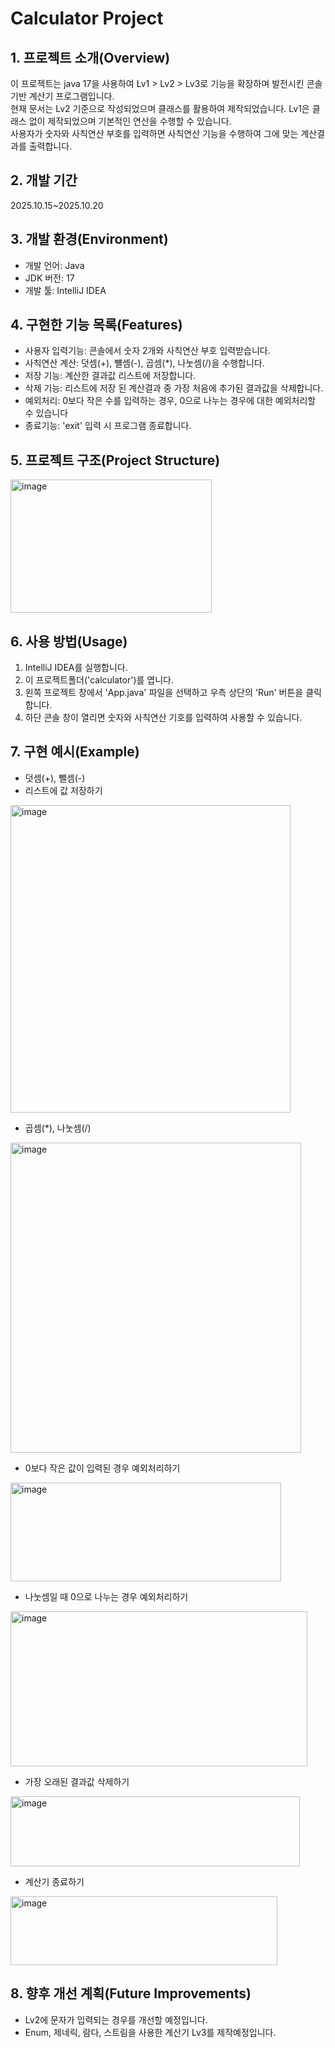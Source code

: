 # Calculator Project

## 1.  프로젝트 소개(Overview)
이 프로젝트는 java 17을 사용하여 Lv1 > Lv2 > Lv3로 기능을 확장하며 발전시킨 콘솔 기반 계산기 프로그램입니다.  
현재 문서는 Lv2 기준으로 작성되었으며 클래스를 활용하여 제작되었습니다.
Lv1은 클래스 없이 제작되었으며 기본적인 연산을 수행할 수 있습니다.  
사용자가 숫자와 사칙연산 부호를 입력하면 사칙연산 기능을 수행하여 그에 맞는 계산결과를 출력합니다.


## 2. 개발 기간
2025.10.15~2025.10.20


## 3. 개발 환경(Environment)
- 개발 언어: Java
- JDK 버전: 17
- 개발 툴: IntelliJ IDEA


## 4. 구현한 기능 목록(Features)
- 사용자 입력기능: 콘솔에서 숫자 2개와 사칙연산 부호 입력받습니다.
- 사칙연산 계산: 덧셈(+), 뺼셈(-), 곱셈(*), 나눗셈(/)을 수행합니다.
- 저장 기능: 계산한 결과값 리스트에 저장합니다.
- 삭제 기능: 리스트에 저장 된 계산결과 중 가장 처음에 추가된 결과값을 삭제합니다.
- 예외처리: 0보다 작은 수를 입력하는 경우, 0으로 나누는 경우에 대한 예외처리할 수 있습니다
- 종료기능: 'exit' 입력 시 프로그램 종료합니다.


## 5. 프로젝트 구조(Project Structure)
<img width="322" height="213" alt="image" src="https://github.com/user-attachments/assets/acdaa0c7-c788-47b3-ae1d-af99067d3694" />



## 6. 사용 방법(Usage)
1) IntelliJ IDEA를 실행합니다.
2) 이 프로젝트폴더('calculator')를 엽니다.
3) 왼쪽 프로젝트 창에서 'App.java' 파일을 선택하고 우측 상단의 'Run' 버튼을 클릭합니다.
4) 하단 콘솔 창이 열리면 숫자와 사칙연산 기호를 입력하여 사용할 수 있습니다.



## 7. 구현 예시(Example)
- 덧셈(+), 뺄셈(-)
- 리스트에 값 저장하기
<img width="448" height="492" alt="image" src="https://github.com/user-attachments/assets/23b57cdd-d29a-42bf-a8c2-42f3f76b8202" />
  
- 곱셈(*), 나눗셈(/)
<img width="465" height="496" alt="image" src="https://github.com/user-attachments/assets/8d459f16-64c6-49a6-888f-a6dc87181eeb" />
  
- 0보다 작은 값이 입력된 경우 예외처리하기
<img width="433" height="158" alt="image" src="https://github.com/user-attachments/assets/a3b51299-7270-4dd2-92fa-3c5ae7dc3092" />
  
- 나눗셈일 때 0으로 나누는 경우 예외처리하기
<img width="475" height="248" alt="image" src="https://github.com/user-attachments/assets/ddf0927e-ceae-4dc3-8a5c-7bce12a1033b" />
  
- 가장 오래된 결과값 삭제하기
<img width="463" height="112" alt="image" src="https://github.com/user-attachments/assets/780f4e9f-abce-4de3-8c32-ee6a36092f4d" />
  
- 계산기 종료하기
<img width="427" height="110" alt="image" src="https://github.com/user-attachments/assets/b340091e-89b7-48c8-9e2d-2fc81041ac8c" />
  


## 8. 향후 개선 계획(Future Improvements)
- Lv2에 문자가 입력되는 경우를 개선할 예정입니다.
- Enum, 제네릭, 람다, 스트림을 사용한 계산기 Lv3를 제작예정입니다.

